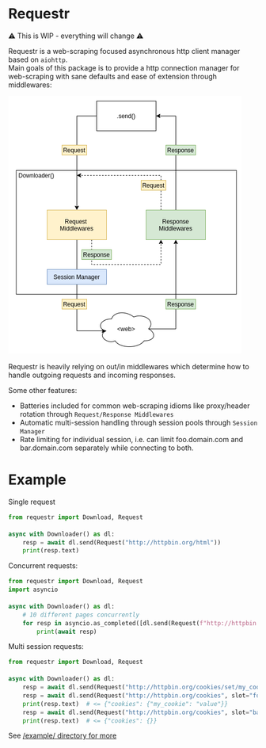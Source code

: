 # Requestr

⚠ This is WIP - everything will change ⚠

Requestr is a web-scraping focused asynchronous http client manager based on `aiohttp`.  
Main goals of this package is to provide a http connection manager for web-scraping with sane defaults and ease of extension through middlewares:

![](architecture.png)

Requestr is heavily relying on out/in middlewares which determine how to handle outgoing requests and incoming responses. 

Some other features:
- Batteries included for common web-scraping idioms like proxy/header rotation through `Request/Response Middlewares`
- Automatic multi-session handling through session pools through `Session Manager`
- Rate limiting for individual session, i.e. can limit foo.domain.com and bar.domain.com separately while connecting to both.


# Example

Single request
```python
from requestr import Download, Request

async with Downloader() as dl:
    resp = await dl.send(Request("http://httpbin.org/html"))
    print(resp.text)
```

Concurrent requests:
```python
from requestr import Download, Request
import asyncio

async with Downloader() as dl:
    # 10 different pages concurrently
    for resp in asyncio.as_completed([dl.send(Request(f"http://httpbin.org/links/10/{i}") for i range(10))]):
        print(await resp)
```

Multi session requests:
```python
from requestr import Download, Request

async with Downloader() as dl:
    resp = await dl.send(Request("http://httpbin.org/cookies/set/my_cookie/value", slot="foo"))
    resp = await dl.send(Request("http://httpbin.org/cookies", slot="foo"))
    print(resp.text)  # <= {"cookies": {"my_cookie": "value"}}
    resp = await dl.send(Request("http://httpbin.org/cookies", slot="bar"))
    print(resp.text)  # <= {"cookies": {}}  
```

See [/example/ directory for more](/example/)
